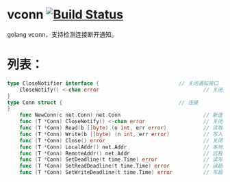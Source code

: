 # vconn [![Build Status](https://travis-ci.org/456vv/vconn.svg?branch=master)](https://travis-ci.org/456vv/vconn)
golang vconn，支持检测连接断开通知。

# **列表：**
```go
type CloseNotifier interface {							// 关闭通知接口
    CloseNotify() <-chan error									// 关闭通知
}
type Conn struct {										// 连接
}
	func NewConn(c net.Conn) net.Conn							// 新连接
	func (T *Conn) CloseNotify() <-chan error					// 关闭通知
	func (T *Conn) Read(b []byte) (n int, err error)			// 读取
	func (T *Conn) Write(b []byte) (n int, err error)			// 写入
	func (T *Conn) Close() error 								// 关闭
	func (T *Conn) LocalAddr() net.Addr							// 本地地址
	func (T *Conn) RemoteAddr() net.Addr						// 远程地址
	func (T *Conn) SetDeadline(t time.Time) error				// 读写超时
	func (T *Conn) SetReadDeadline(t time.Time) error			// 读超时
	func (T *Conn) SetWriteDeadline(t time.Time) error			// 写超时
```